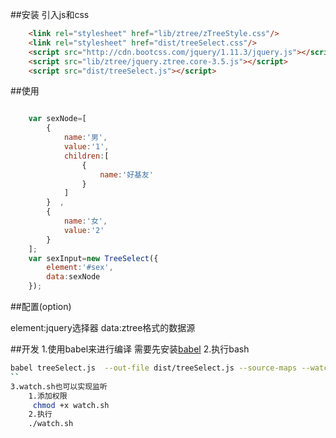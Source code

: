 ##安装
引入js和css
```html
    <link rel="stylesheet" href="lib/ztree/zTreeStyle.css"/>
    <link rel="stylesheet" href="dist/treeSelect.css"/>
    <script src="http://cdn.bootcss.com/jquery/1.11.3/jquery.js"></script>
    <script src="lib/ztree/jquery.ztree.core-3.5.js"></script>
    <script src="dist/treeSelect.js"></script>
```


##使用
```javascript

    var sexNode=[
        {
            name:'男',
            value:'1',
            children:[
                {
                    name:'好基友'
                }
            ]
        }  ,
        {
            name:'女',
            value:'2'
        }
    ];
    var sexInput=new TreeSelect({
        element:'#sex',
        data:sexNode
    });
```

##配置(option)

element:jquery选择器
data:ztree格式的数据源


##开发
1.使用babel来进行编译 需要先安装[babel](https://babeljs.io/)
2.执行bash
```bash
babel treeSelect.js  --out-file dist/treeSelect.js --source-maps --watch
``
3.watch.sh也可以实现监听
    1.添加权限
     chmod +x watch.sh
    2.执行
    ./watch.sh
